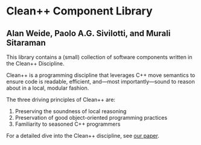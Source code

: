 # Clean++ Component Library

## Alan Weide, Paolo A.G. Sivilotti, and Murali Sitaraman

This library contains a (small) collection of software components written in the Clean++ Discipline.

Clean++ is a programming discipline that leverages C++ move semantics to ensure code is readable, efficient, and—most importantly—sound to reason about in a local, modular fashion.

The three driving principles of Clean++ are:

1. Preserving the soundness of local reasoning
2. Preservation of good object-oriented programming practices
3. Familiarity to seasoned C++ programmers

For a detailed dive into the Clean++ discipline, see [our paper][paper link].

[paper link]: tbd